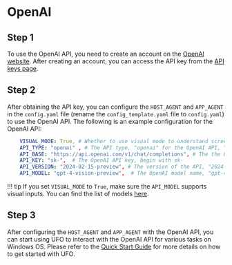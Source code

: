 # OpenAI

## Step 1

To use the OpenAI API, you need to create an account on the [OpenAI website](https://platform.openai.com/signup). After creating an account, you can access the API key from the [API keys page](https://platform.openai.com/account/api-keys).

## Step 2

After obtaining the API key, you can configure the `HOST_AGENT` and `APP_AGENT` in the `config.yaml` file (rename the `config_template.yaml` file to `config.yaml`) to use the OpenAI API. The following is an example configuration for the OpenAI API:

```yaml
    VISUAL_MODE: True, # Whether to use visual mode to understand screenshots and take actions
    API_TYPE: "openai" , # The API type, "openai" for the OpenAI API, "aoai" for the AOAI API, 'azure_ad' for the ad authority of the AOAI API.  
    API_BASE: "https://api.openai.com/v1/chat/completions", # The the OpenAI API endpoint, "https://api.openai.com/v1/chat/completions" for the OpenAI API.
    API_KEY: "sk-",  # The OpenAI API key, begin with sk-
    API_VERSION: "2024-02-15-preview", # The version of the API, "2024-02-15-preview" by default
    API_MODEL: "gpt-4-vision-preview",  # The OpenAI model name, "gpt-4-vision-preview" by default. You may also use "gpt-4o" for using the GPT-4O model.
```

!!! tip
    If you set `VISUAL_MODE` to `True`, make sure the `API_MODEL` supports visual inputs. You can find the list of models [here](https://platform.openai.com/docs/models).



## Step 3
After configuring the `HOST_AGENT` and `APP_AGENT` with the OpenAI API, you can start using UFO to interact with the OpenAI API for various tasks on Windows OS. Please refer to the [Quick Start Guide](../getting_started/quick_start.md) for more details on how to get started with UFO.